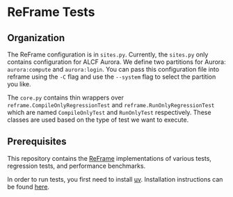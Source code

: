 # ReFrame Tests

## Organization

The ReFrame configuration is in `sites.py`. Currently, the `sites.py` only contains
configuration for ALCF Aurora. We define two partitions for Aurora: `aurora:compute`
and `aurora:login`. You can pass this configuration file into reframe using the `-C`
flag and use the `--system` flag to select the partition you like.

The `core.py` contains thin wrappers over `reframe.CompileOnlyRegressionTest` and
`reframe.RunOnlyRegressionTest` which are named `CompileOnlyTest` and `RunOnlyTest`
respectively. These classes are used based on the type of test we want to execute.

## Prerequisites

This repository contains the [ReFrame](https://reframe-hpc.readthedocs.io/en/stable/)
implementations of various tests, regression tests, and performance benchmarks.

In order to run tests, you first need to install [uv](https://docs.astral.sh/uv/getting-started/installation/).
Installation instructions can be found [here](https://docs.astral.sh/uv/getting-started/installation/).
